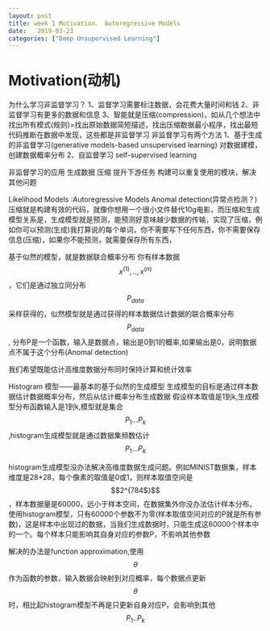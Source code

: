 ```yaml
---
layout: post
title: week 1 Motivation、 Autoregressive Models
date:   2019-03-23
categories: ["Deep Unsupervised Learning"]
---
```


# Motivation(动机)
为什么学习非监督学习？
1、监督学习需要标注数据，会花费大量时间和钱
2、非监督学习有更多的数据和信息
3、智能就是压缩(compression)，如从几个想法中找出所有模式(规则)=找出原始数据简短描述，找出压缩数据最小程序，找出最短代码推断在数据中发现，这些都是非监督学习
非监督学习有两个方法
1、基于生成的非监督学习(generative models-based unsupervised learning)
对数据建模，创建数据概率分布
2、自监督学习 self-supervised learning  

非监督学习的应用
生成数据
压缩
提升下游任务
构建可以重复使用的模块，解决其他问题

Likelihood Models :Autoregressive Models 
Anomal detection(异常点检测？)
压缩就是构建有效的代码，就像你想用一个很小文件替代10g电影，而压缩和生成模型关系是，生成模型就是预测，能预测好意味越少数据的传输，实现了压缩，例如你可以预测(生成)我打算说的每个单词，你不需要写下任何东西，你不需要保存信息(压缩)，如果你不能预测，就需要保存所有东西，

基于似然的模型，就是数据联合概率分布
你有样本数据$$x^{(1)},..,x^{(n)}$$，它们是通过独立同分布$$P_{data}$$采样获得的，似然模型就是通过获得的样本数据估计数据的联合概率分布$$P_{data}$$,
分布P是一个函数，输入是数据点，输出是0到1的概率,如果输出是0，说明数据点不属于这个分布(Anomal detection)

我们希望既能估计高维度数据分布同时保持计算和统计效率


Histogram 模型——最基本的基于似然的生成模型
生成模型的目标是通过样本数据估计数据概率分布，然后从估计概率分布生成数据
假设样本取值是1到k,生成模型分布函数输入是1到k,模型就是集合$$P_{1}...P_{k}$$,histogram生成模型就是通过数据集频数估计$$P_{1}...P_{k}$$  

histogram生成模型没办法解决高维度数据生成问题。例如MINIST数据集，样本维度是28*28，每个像素的取值是0或1，则样本取值空间是$$2^{784$}$$，样本数据量是60000，远小于样本空间，在数据集外你没办法估计样本分布。使用histogram模型，只有60000个参数不为零(样本取值空间对应的P就是所有参数)，这是样本中出现过的数据，当我们生成数据时，只能生成这60000个样本中的一个。每个样本只能影响其自身对应的参数P，不影响其他参数

解决的办法是function approximation,使用$$\theta$$作为函数的参数，输入数据会映射到对应概率，每个数据点更新$$\theta$$时，相比起histogram模型不再是只更新自身对应P，会影响到其他$$P_{1}..P_{k}$$
